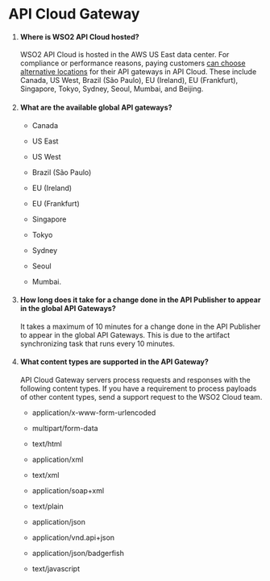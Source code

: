 # API Cloud Gateway

1.  #### Where is WSO2 API Cloud hosted?

    WSO2 API Cloud is hosted in the AWS US East data center. For
    compliance or performance reasons, paying customers [can choose
    alternative locations](http://wso2.com/cloud/pricing) for their API
    gateways in API Cloud. These include Canada, US West, Brazil (São
    Paulo), EU (Ireland), EU (Frankfurt), Singapore, Tokyo, Sydney,
    Seoul, Mumbai, and Beijing.

2.  #### What are the available global API gateways?

    -   Canada

    -   US East

    -   US West

    -   Brazil (São Paulo)

    -   EU (Ireland)

    -   EU (Frankfurt)

    -   Singapore

    -   Tokyo

    -   Sydney

    -   Seoul

    -   Mumbai.

3.  #### How long does it take for a change done in the API Publisher to appear in the global API Gateways?

    It takes a maximum of 10 minutes for a change done in the API
    Publisher to appear in the global API Gateways. This is due to the
    artifact synchronizing task that runs every 10 minutes.

4.  #### What content types are supported in the API Gateway?

    API Cloud Gateway servers process requests and responses with the
    following content types. If you have a requirement to process
    payloads of other content types, send a support request to the WSO2
    Cloud team.

    -   application/x-www-form-urlencoded

    -   multipart/form-data

    -   text/html

    -   application/xml

    -   text/xml

    -   application/soap+xml

    -   text/plain

    -   application/json

    -   application/vnd.api+json

    -   application/json/badgerfish

    -   text/javascript


